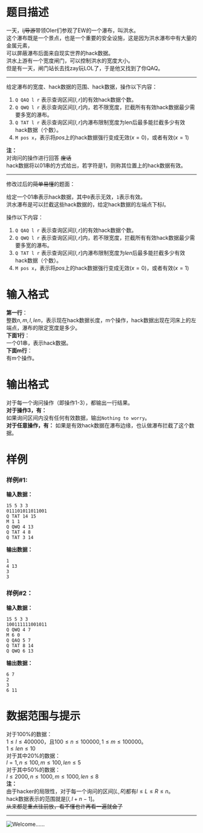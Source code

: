 
# 题目描述

一天，ij~~导游~~带领OIer们参观了EW的一个瀑布，叫洪水。   
这个瀑布既是一个景点，也是一个重要的安全设施，这是因为洪水瀑布中有大量的金属元素，  
可以屏蔽瀑布后面来自现实世界的hack数据。     
洪水上游有一个宽度闸门，可以控制洪水的宽度大小。   
但是有一天，闸门站长去找zay玩LOL了，于是他又找到了你QAQ。

------

给定瀑布的宽度、hack数据的范围、hack数据，操作以下内容：  
1. `Q QAQ l r` 表示查询区间$[l,r]$的有效hack数据个数。  
2. `Q QWQ l r` 表示查询区间$[l,r]$内，若不限宽度，拦截所有有效hack数据最少需要多宽的瀑布。  
3. `Q TAT l r` 表示查询区间$[l,r]$内瀑布限制宽度为len后最多能拦截多少有效hack数据（个数）。  
4. `M pos x`，表示将$pos$上的hack数据强行变成无效$(x=0)$，或者有效$(x=1)$

**注：**  
对询问的操作进行回答 ~~废话~~    
hack数据将以01串的方式给出，若字符是1，则称其位置上的hack数据有效。  

-----

修改过后的~~简单易懂~~的题面：

给定一个01串表示hack数据，其中`0`表示无效，`1`表示有效。  
洪水瀑布是可以拦截这些hack数据的，给定hack数据的左端点下标$l$。  

操作以下内容：  
1. `Q QAQ l r` 表示查询区间$[l,r]$的有效hack数据个数。  
2. `Q QWQ l r` 表示查询区间$[l,r]$内，若不限宽度，拦截所有有效hack数据最少需要多宽的瀑布。  
3. `Q TAT l r` 表示查询区间$[l,r]$内瀑布限制宽度为$len$后最多能拦截多少有效hack数据（个数）。  
4. `M pos x`，表示将$pos$上的hack数据强行变成无效$(x=0)$，或者有效$(x=1)$

# 输入格式

**第一行**：    
整数$n,m,l,len$，表示现在hack数据长度，m个操作，hack数据出现在河床上的左端点，瀑布的限定宽度是多少。    
**下面1行**：      
一个01串，表示hack数据。    
**下面m行**：    
有m个操作。    

# 输出格式

对于每一个询问操作（即操作1-3），都输出一行结果。  
**对于操作3，有：**  
如果询问区间内没有任何有效数据，输出`Nothing to worry`。    
**对于任意操作，有：**
如果是有效hack数据在瀑布边缘，也认做瀑布拦截了这个数据。

# 样例

### 样例#1:
**输入数据：**  
```
15 5 3 3
011101011011001
Q TAT 14 15
M 1 1
Q QWQ 4 13
Q TAT 4 8
Q TAT 3 14
```
**输出数据：**  
```
1
4 13
3
3
```
### 样例#2：
**输入数据：**
```
15 5 3 3
100111111001011
Q QWQ 4 7
M 6 0
Q QAQ 5 7
Q TAT 8 14
Q QWQ 6 13
```
**输出数据：**
```
6 7
2
3
6 11
```

# 数据范围与提示

对于$100\%$的数据：  
$1\leq l \leq 400000$，且$100\leq n\leq 100000,1\leq m\leq 100000$。     
$1\leq len\leq 10$   
对于其中$20\%$的数据：   
$l=1,n\leq 100,m\leq 100,len\leq 5$   
对于其中$50\%$的数据：   
$l\leq 2000,n\leq 1000,m\leq 1000,len\leq 8$  
**注：**  
由于hacker的局限性，对于每一个询问的区间$[L,R]$都有$l\leq L\leq R\leq n$。  
hack数据表示的范围就是$[l,l+n-1]$。  
~~从来都是重点往前放，看不懂也许再看一遍就会了~~    

-----

![Welcome......](/source/guoj/1332/img/aHR0cHM6Ly9zMi5heDF4LmNvbS8yMDE5LzA4LzA5L2VxdGQwZy5qcGc=.jpg)

